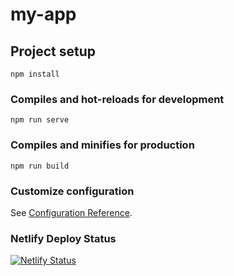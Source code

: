 # my-app

## Project setup

```
npm install
```

### Compiles and hot-reloads for development

```
npm run serve
```

### Compiles and minifies for production

```
npm run build
```

### Customize configuration

See [Configuration Reference](https://cli.vuejs.org/config/).

### Netlify Deploy Status

[![Netlify Status](https://api.netlify.com/api/v1/badges/146d05c9-e0cc-4884-8de2-678230cf1374/deploy-status)](https://app.netlify.com/sites/mapin/deploys)
